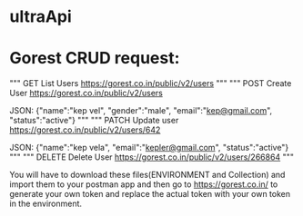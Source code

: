 # ultraApi
# Gorest CRUD request:
"""
GET List Users
https://gorest.co.in/public/v2/users
"""
"""
POST Create User
https://gorest.co.in/public/v2/users

JSON:
{"name":"kep vel", "gender":"male", "email":"kep@gmail.com", "status":"active"}
"""
"""
PATCH Update user
https://gorest.co.in/public/v2/users/642

JSON:
{"name":"kep vela", "email":"kepler@gmail.com", "status":"active"}
"""
"""
DELETE Delete User
https://gorest.co.in/public/v2/users/266864
"""

You will have to download these files(ENVIRONMENT and Collection) and import them to your postman app and then go to https://gorest.co.in/ to generate your own token and replace the actual token with your own token in the environment.
